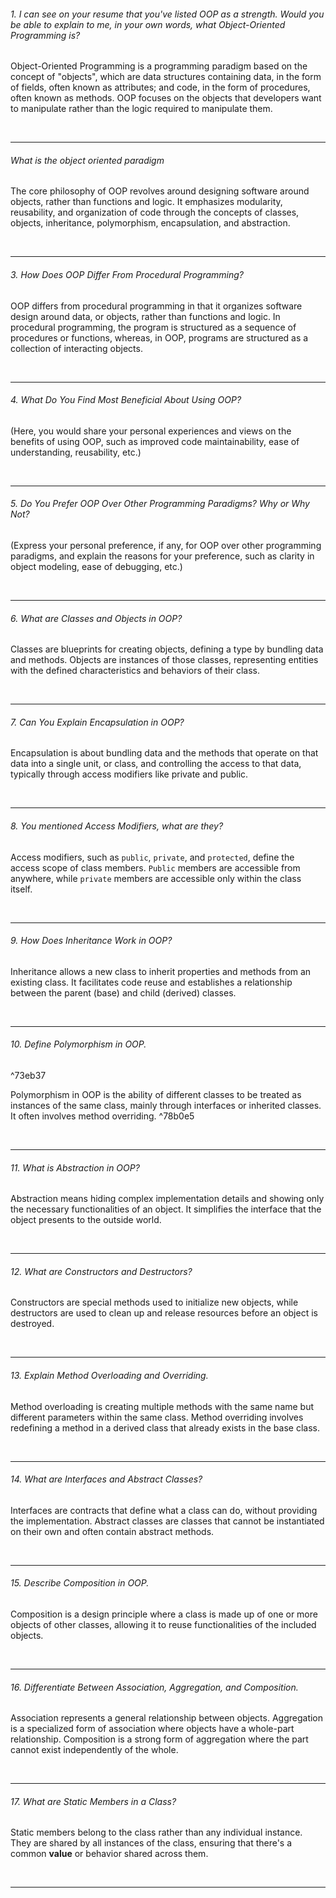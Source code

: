 ###### 1. I can see on your resume that you've listed OOP as a strength. Would you be able to explain to me, in your own words, what Object-Oriented Programming is?

Object-Oriented Programming is a programming paradigm based on the concept of "objects", which are data structures containing data, in the form of fields, often known as attributes; and code, in the form of procedures, often known as methods. OOP focuses on the objects that developers want to manipulate rather than the logic required to manipulate them.

<br>

---

###### What is the object oriented paradigm

The core philosophy of OOP revolves around designing software around objects, rather than functions and logic. It emphasizes modularity, reusability, and organization of code through the concepts of classes, objects, inheritance, polymorphism, encapsulation, and abstraction.

<br>

---

###### 3. How Does OOP Differ From Procedural Programming?
OOP differs from procedural programming in that it organizes software design around data, or objects, rather than functions and logic. In procedural programming, the program is structured as a sequence of procedures or functions, whereas, in OOP, programs are structured as a collection of interacting objects.

<br>

---

###### 4. What Do You Find Most Beneficial About Using OOP?
(Here, you would share your personal experiences and views on the benefits of using OOP, such as improved code maintainability, ease of understanding, reusability, etc.)

<br>

---

###### 5. Do You Prefer OOP Over Other Programming Paradigms? Why or Why Not?
(Express your personal preference, if any, for OOP over other programming paradigms, and explain the reasons for your preference, such as clarity in object modeling, ease of debugging, etc.)

<br>

---
###### 6. What are Classes and Objects in OOP?
Classes are blueprints for creating objects, defining a type by bundling data and methods. Objects are instances of those classes, representing entities with the defined characteristics and behaviors of their class.

<br>

---

###### 7. Can You Explain Encapsulation in OOP?
Encapsulation is about bundling data and the methods that operate on that data into a single unit, or class, and controlling the access to that data, typically through access modifiers like private and public.

<br>

---

###### 8. You mentioned Access Modifiers, what are they?
Access modifiers, such as `public`, `private`, and `protected`, define the access scope of class members. `Public` members are accessible from anywhere, while `private` members are accessible only within the class itself.

<br>

---

###### 9. How Does Inheritance Work in OOP?
Inheritance allows a new class to inherit properties and methods from an existing class. It facilitates code reuse and establishes a relationship between the parent (base) and child (derived) classes.

<br>

---

###### 10. Define Polymorphism in OOP.

^73eb37

Polymorphism in OOP is the ability of different classes to be treated as instances of the same class, mainly through interfaces or inherited classes. It often involves method overriding. ^78b0e5

<br>

---

###### 11. What is Abstraction in OOP?
Abstraction means hiding complex implementation details and showing only the necessary functionalities of an object. It simplifies the interface that the object presents to the outside world.

<br>

---

###### 12. What are Constructors and Destructors?
Constructors are special methods used to initialize new objects, while destructors are used to clean up and release resources before an object is destroyed.

<br>

---

###### 13. Explain Method Overloading and Overriding.
Method overloading is creating multiple methods with the same name but different parameters within the same class. Method overriding involves redefining a method in a derived class that already exists in the base class.

<br>

---

###### 14. What are Interfaces and Abstract Classes?
Interfaces are contracts that define what a class can do, without providing the implementation. Abstract classes are classes that cannot be instantiated on their own and often contain abstract methods.

<br>

---

###### 15. Describe Composition in OOP.
Composition is a design principle where a class is made up of one or more objects of other classes, allowing it to reuse functionalities of the included objects.

<br>

---

###### 16. Differentiate Between Association, Aggregation, and Composition.
Association represents a general relationship between objects. Aggregation is a specialized form of association where objects have a whole-part relationship. Composition is a strong form of aggregation where the part cannot exist independently of the whole.

<br>

---

###### 17. What are Static Members in a Class?
Static members belong to the class rather than any individual instance. They are shared by all instances of the class, ensuring that there's a common **value** or behavior shared across them.

<br>

---